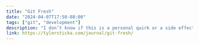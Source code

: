 ```yaml
---
title: "Git Fresh"
date: "2024-04-07T17:50-08:00"
tags: ["git", "development"]
description: "I don’t know if this is a personal quirk or a side effect of my role (designer first, developer second), but my Git branchs rarely stray far from main. I branch; I whip up whatever prototype, pattern or design adjustment I had in mind; I return to and update main; I branch again."
link: https://tylersticka.com/journal/git-fresh/
---
```

